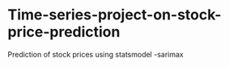 # Time-series-project-on-stock-price-prediction
Prediction of stock prices using statsmodel -sarimax
